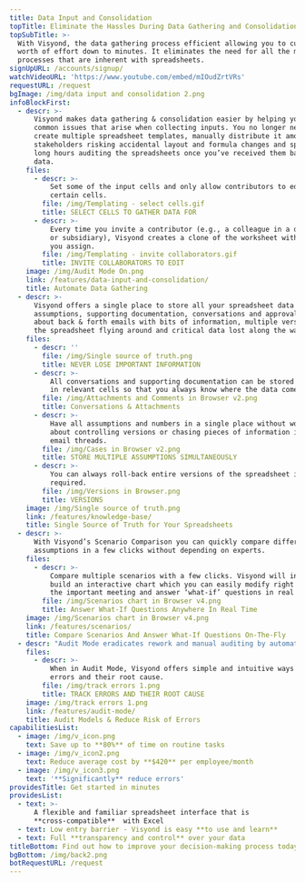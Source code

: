 ```yaml
---
title: Data Input and Consolidation
topTitle: Eliminate the Hassles During Data Gathering and Consolidation
topSubTitle: >-
  With Visyond, the data gathering process efficient allowing you to cut days
  worth of effort down to minutes. It eliminates the need for all the manual
  processes that are inherent with spreadsheets.
signUpURL: /accounts/signup/
watchVideoURL: 'https://www.youtube.com/embed/mIOudZrtVRs'
requestURL: /request
bgImage: /img/data input and consolidation 2.png
infoBlockFirst:
  - descr: >-
      Visyond makes data gathering & consolidation easier by helping you avoid
      common issues that arise when collecting inputs. You no longer need to
      create multiple spreadsheet templates, manually distribute it among
      stakeholders risking accidental layout and formula changes and spending
      long hours auditing the spreadsheets once you’ve received them back with
      data.
    files:
      - descr: >-
          Set some of the input cells and only allow contributors to edit
          certain cells.
        file: /img/Templating - select cells.gif
        title: SELECT CELLS TO GATHER DATA FOR
      - descr: >-
          Every time you invite a contributor (e.g., a colleague in a department
          or subsidiary), Visyond creates a clone of the worksheet with a name
          you assign.
        file: /img/Templating - invite collaborators.gif
        title: INVITE COLLABORATORS TO EDIT
    image: /img/Audit Mode On.png
    link: /features/data-input-and-consolidation/
    title: Automate Data Gathering
  - descr: >-
      Visyond offers a single place to store all your spreadsheet data -
      assumptions, supporting documentation, conversations and approvals. Forget
      about back & forth emails with bits of information, multiple versions of
      the spreadsheet flying around and critical data lost along the way.
    files:
      - descr: ''
        file: /img/Single source of truth.png
        title: NEVER LOSE IMPORTANT INFORMATION
      - descr: >-
          All conversations and supporting documentation can be stored directly
          in relevant cells so that you always know where the data comes from.
        file: /img/Attachments and Comments in Browser v2.png
        title: Conversations & Attachments
      - descr: >-
          Have all assumptions and numbers in a single place without worrying
          about controlling versions or chasing pieces of information in long
          email threads.
        file: /img/Cases in Browser v2.png
        title: STORE MULTIPLE ASSUMPTIONS SIMULTANEOUSLY
      - descr: >-
          You can always roll-back entire versions of the spreadsheet if
          required.
        file: /img/Versions in Browser.png
        title: VERSIONS
    image: /img/Single source of truth.png
    link: /features/knowledge-base/
    title: Single Source of Truth for Your Spreadsheets
  - descr: >-
      With Visyond’s Scenario Comparison you can quickly compare different
      assumptions in a few clicks without depending on experts.
    files:
      - descr: >-
          Compare multiple scenarios with a few clicks. Visyond will instantly
          build an interactive chart which you can easily modify right there at
          the important meeting and answer ‘what-if’ questions in real time.
        file: /img/Scenarios chart in Browser v4.png
        title: Answer What-If Questions Anywhere In Real Time
    image: /img/Scenarios chart in Browser v4.png
    link: /features/scenarios/
    title: Compare Scenarios And Answer What-If Questions On-The-Fly
  - descr: "Audit Mode eradicates rework and manual auditing by automating all the manual processes that are inherent with spreadsheet.\r\n\nFor example, you will be able to identify what is causing errors in your spreadsheets, precedent and dependent cells with just a few clicks.\r\n"
    files:
      - descr: >-
          When in Audit Mode, Visyond offers simple and intuitive ways to track
          errors and their root cause.
        file: /img/track errors 1.png
        title: TRACK ERRORS AND THEIR ROOT CAUSE
    image: /img/track errors 1.png
    link: /features/audit-mode/
    title: Audit Models & Reduce Risk of Errors
capabilitiesList:
  - image: /img/v_icon.png
    text: Save up to **80%** of time on routine tasks
  - image: /img/v_icon2.png
    text: Reduce average cost by **$420** per employee/month
  - image: /img/v_icon3.png
    text: '**Significantly** reduce errors'
providesTitle: Get started in minutes
providesList:
  - text: >-
      A flexible and familiar spreadsheet interface that is
      **cross-compatible**  with Excel
  - text: Low entry barrier - Visyond is easy **to use and learn**
  - text: Full **transparency and control** over your data
titleBottom: Find out how to improve your decision-making process today
bgBottom: /img/back2.png
botRequestURL: /request
---
```


